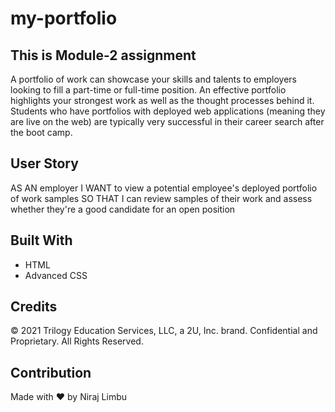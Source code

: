 # my-portfolio

## This is Module-2 assignment

A portfolio of work can showcase your skills and talents to employers looking to fill a part-time or full-time position. An effective portfolio highlights your strongest work as well as the thought processes behind it. Students who have portfolios with deployed web applications (meaning they are live on the web) are typically very successful in their career search after the boot camp.

## User Story

AS AN employer
I WANT to view a potential employee's deployed portfolio of work samples
SO THAT I can review samples of their work and assess whether they're a good candidate for an open position

## Built With

- HTML
- Advanced CSS

## Credits

© 2021 Trilogy Education Services, LLC, a 2U, Inc. brand. Confidential and Proprietary. All Rights Reserved.

## Contribution

Made with ❤️ by Niraj Limbu
